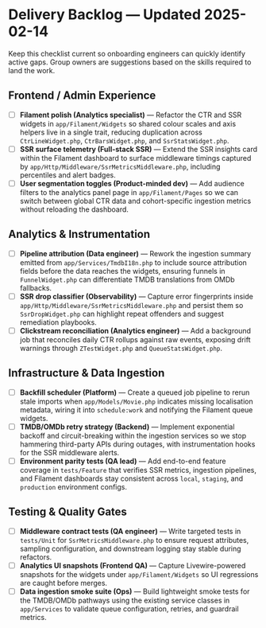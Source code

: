 # Delivery Backlog — Updated 2025-02-14

Keep this checklist current so onboarding engineers can quickly identify active gaps. Group owners are suggestions based on the
skills required to land the work.

## Frontend / Admin Experience
- [ ] **Filament polish (Analytics specialist)** — Refactor the CTR and SSR widgets in `app/Filament/Widgets` so shared colour
      scales and axis helpers live in a single trait, reducing duplication across `CtrLineWidget.php`, `CtrBarsWidget.php`, and
      `SsrStatsWidget.php`.
- [ ] **SSR surface telemetry (Full-stack SSR)** — Extend the SSR insights card within the Filament dashboard to surface
      middleware timings captured by `app/Http/Middleware/SsrMetricsMiddleware.php`, including percentiles and alert badges.
- [ ] **User segmentation toggles (Product-minded dev)** — Add audience filters to the analytics panel page in `app/Filament/Pages`
      so we can switch between global CTR data and cohort-specific ingestion metrics without reloading the dashboard.

## Analytics & Instrumentation
- [ ] **Pipeline attribution (Data engineer)** — Rework the ingestion summary emitted from `app/Services/TmdbI18n.php` to include
      source attribution fields before the data reaches the widgets, ensuring funnels in `FunnelWidget.php` can differentiate TMDB
      translations from OMDb fallbacks.
- [ ] **SSR drop classifier (Observability)** — Capture error fingerprints inside `app/Http/Middleware/SsrMetricsMiddleware.php`
      and persist them so `SsrDropWidget.php` can highlight repeat offenders and suggest remediation playbooks.
- [ ] **Clickstream reconciliation (Analytics engineer)** — Add a background job that reconciles daily CTR rollups against raw
      events, exposing drift warnings through `ZTestWidget.php` and `QueueStatsWidget.php`.

## Infrastructure & Data Ingestion
- [ ] **Backfill scheduler (Platform)** — Create a queued job pipeline to rerun stale imports when `app/Models/Movie.php`
      indicates missing localisation metadata, wiring it into `schedule:work` and notifying the Filament queue widgets.
- [ ] **TMDB/OMDb retry strategy (Backend)** — Implement exponential backoff and circuit-breaking within the ingestion services
      so we stop hammering third-party APIs during outages, with instrumentation hooks for the SSR middleware alerts.
- [ ] **Environment parity tests (QA lead)** — Add end-to-end feature coverage in `tests/Feature` that verifies SSR metrics,
      ingestion pipelines, and Filament dashboards stay consistent across `local`, `staging`, and `production` environment configs.

## Testing & Quality Gates
- [ ] **Middleware contract tests (QA engineer)** — Write targeted tests in `tests/Unit` for `SsrMetricsMiddleware.php` to ensure
      request attributes, sampling configuration, and downstream logging stay stable during refactors.
- [ ] **Analytics UI snapshots (Frontend QA)** — Capture Livewire-powered snapshots for the widgets under `app/Filament/Widgets`
      so UI regressions are caught before merges.
- [ ] **Data ingestion smoke suite (Ops)** — Build lightweight smoke tests for the TMDB/OMDb pathways using the existing
      service classes in `app/Services` to validate queue configuration, retries, and guardrail metrics.
